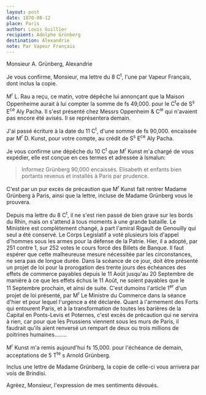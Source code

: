 ```yaml
---
layout: post
date: 1870-08-12
place: Paris
author: Louis Guillier
recipient: Adolphe Grünberg
destination: Alexandrie
note: Par Vapeur Français
---
```


Monsieur A. Grünberg, Alexandrie

Je vous confirme, Monsieur, ma lettre du 8 C<sup>t</sup>, l'une par Vapeur Français,
dont inclus la copie.

M<sup>r</sup> L. Rau a reçu, ce matin, votre dépêche lui annonçant que la Maison
Oppenheime aurait à lui compter la somme de fs 49,000. pour le C<sup>t</sup>e de S<sup>s</sup> E<sup>ce</sup>
Aly Pacha. Il s'est présenté chez Messrs Oppenheim & C<sup>ie</sup> qui n'avaient pas
encore été avisés. Il se représentera demain.

J'ai passé écriture à la date du 11 C<sup>t</sup>, d'une somme de fs 90,000. encaissée
par M<sup>r</sup> D. Kunst, pour votre compte, au crédit de S<sup>s</sup> E<sup>ce</sup> Aly Pacha.

Je vous confirme une dépêche du 10 C<sup>t</sup> que M<sup>r</sup> Kunst m'a chargé de vous expédier,
elle est conçue en ces termes et adressée à Ismalun: 

> Informez Grünberg 90,000 encaissés. Elisabeth et
> enfants bien portants revenus et installés à Paris
> par prudence.

C'est par un pur excès de précaution que M<sup>r</sup> Kunst fait rentrer Madame Grünberg
à Paris, ainsi que la lettre, incluse de Madame Grünberg vous le prouvera.

Depuis ma lettre du 8 C<sup>t</sup>, il ne s'est rien passé de bien grave sur les bords du
Rhin, mais on s'attend à tous moments à une grande bataille. Le Ministère est
complètement changé, à part l'amiral Rigault de Genouilly qui seul a été
conservé. Le Corps Legislatif a voté plusieurs lois d'appel d'hommes sous les
armes pour la défense de la Patrie. Hier, il a adopté, par 251 contre 1, sur
252 votes le cours forcé des Billets de Banque. Il faut espérer que cette
malheureuse mesure nécessitée par les circonstances, ne sera pas de longue
durée. Dans la scéance de ce jour, doit être présenté un projet de loi pour la
prorogation des trente jours des échéances des effets de commerce payables
depuis le 11 Août jusqu'au 20 Septembre de manière à ce que les effets échus le
11 Août, ne soient payables que le 11 Septembre prochain, et ainsi de suite.
C'est dumoins l'article 1<sup>er</sup> d'un projet de loi présenté, par M<sup>r</sup> Le Ministre du
Commerce dans la séance d'hier et pour lequel l'urgence a été déclarée. Quant
à l'armement des Forts qui entourent Paris, et à la transformation de toutes
les barières de la Capital en Ponts-Levis et Poternes, c'est excès de
précaution qui ne servira à rien, car pour que les Prussiens viennent sous les
murs de Paris, il faudrait qu'ils aient renversé un rempart de deux ou trois
millions de poitrines humaines........

M<sup>r</sup> Kunst m'a remis aujourd'hui fs 15,000. pour l'échéance de demain,
acceptations de 5 T<sup>te</sup> s Arnold Grünberg.

Inclus une lettre de Madame Grünberg, la copie de celle-ci vous arrivera par
vois de Brindisi.

Agréez, Monsieur, l'expression de mes sentiments dévoués.
